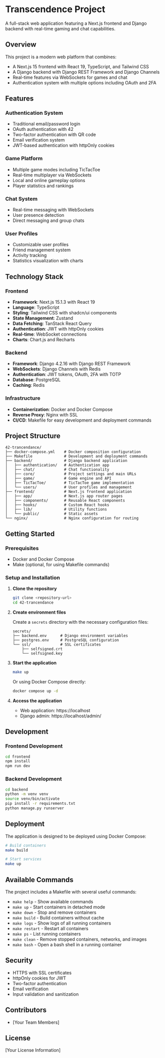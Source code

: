 # Transcendence Project

A full-stack web application featuring a Next.js frontend and Django backend with real-time gaming and chat capabilities.

## Overview

This project is a modern web platform that combines:
- A Next.js 15 frontend with React 19, TypeScript, and Tailwind CSS
- A Django backend with Django REST Framework and Django Channels
- Real-time features via WebSockets for games and chat
- Authentication system with multiple options including OAuth and 2FA

## Features

### Authentication System
- Traditional email/password login
- OAuth authentication with 42
- Two-factor authentication with QR code
- Email verification system
- JWT-based authentication with httpOnly cookies

### Game Platform
- Multiple game modes including TicTacToe
- Real-time multiplayer via WebSockets
- Local and online gameplay options
- Player statistics and rankings

### Chat System
- Real-time messaging with WebSockets
- User presence detection
- Direct messaging and group chats

### User Profiles
- Customizable user profiles
- Friend management system
- Activity tracking
- Statistics visualization with charts

## Technology Stack

### Frontend
- **Framework**: Next.js 15.1.3 with React 19
- **Language**: TypeScript
- **Styling**: Tailwind CSS with shadcn/ui components
- **State Management**: Zustand
- **Data Fetching**: TanStack React Query
- **Authentication**: JWT with httpOnly cookies
- **Real-time**: WebSocket connections
- **Charts**: Chart.js and Recharts

### Backend
- **Framework**: Django 4.2.16 with Django REST Framework
- **WebSockets**: Django Channels with Redis
- **Authentication**: JWT tokens, OAuth, 2FA with TOTP
- **Database**: PostgreSQL
- **Caching**: Redis

### Infrastructure
- **Containerization**: Docker and Docker Compose
- **Reverse Proxy**: Nginx with SSL
- **CI/CD**: Makefile for easy development and deployment commands

## Project Structure

```
42-trancendance/
├── docker-compose.yml    # Docker composition configuration
├── Makefile              # Development and deployment commands
├── backend/              # Django backend application
│   ├── authentication/   # Authentication app
│   ├── chat/             # Chat functionality
│   ├── core/             # Project settings and main URLs
│   ├── game/             # Game engine and API
│   ├── TicTacToe/        # TicTacToe game implementation
│   └── users/            # User profiles and management
├── frontend/             # Next.js frontend application
│   ├── app/              # Next.js app router pages
│   ├── components/       # Reusable React components
│   ├── hooks/            # Custom React hooks
│   ├── lib/              # Utility functions
│   └── public/           # Static assets
└── nginx/                # Nginx configuration for routing
```

## Getting Started

### Prerequisites
- Docker and Docker Compose
- Make (optional, for using Makefile commands)

### Setup and Installation

1. **Clone the repository**
   ```bash
   git clone <repository-url>
   cd 42-trancendance
   ```

2. **Create environment files**

   Create a `secrets` directory with the necessary configuration files:
   ```
   secrets/
   ├── backend.env      # Django environment variables
   ├── postgres.env     # PostgreSQL configuration
   └── ssl/             # SSL certificates
       ├── selfsigned.crt
       └── selfsigned.key
   ```

3. **Start the application**
   ```bash
   make up
   ```
   Or using Docker Compose directly:
   ```bash
   docker compose up -d
   ```

4. **Access the application**
   - Web application: https://localhost
   - Django admin: https://localhost/admin/

## Development

### Frontend Development

```bash
cd frontend
npm install
npm run dev
```

### Backend Development

```bash
cd backend
python -m venv venv
source venv/bin/activate
pip install -r requirements.txt
python manage.py runserver
```

## Deployment

The application is designed to be deployed using Docker Compose:

```bash
# Build containers
make build

# Start services
make up
```

## Available Commands

The project includes a Makefile with several useful commands:

- `make help` - Show available commands
- `make up` - Start containers in detached mode
- `make down` - Stop and remove containers
- `make build` - Build containers without cache
- `make logs` - Show logs of all running containers
- `make restart` - Restart all containers
- `make ps` - List running containers
- `make clean` - Remove stopped containers, networks, and images
- `make bash` - Open a bash shell in a running container

## Security

- HTTPS with SSL certificates
- httpOnly cookies for JWT
- Two-factor authentication
- Email verification
- Input validation and sanitization

## Contributors

- [Your Team Members]

## License

[Your License Information]
